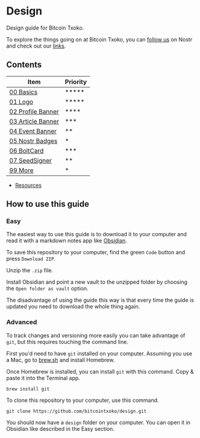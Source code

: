 # Design
Design guide for Bitcoin Txoko. 

To explore the things going on at Bitcoin Txoko, you can [follow us](https://snort.social/nprofile1qqs9n8m87l0hd9xxqwndqcmwzh4uvyxmwlw0637kuhg98pkcy8ana2gpz4mhxue69uhhyetvv9ujuerpd46hxtnfduhsz9mhwden5te0wfjkccte9ehx7um5wghxyctwvshszrnhwden5te0dehhxtnvdakz7lvvlup) on Nostr and check out our [links](https://nostree.me/txoko@bitcointxoko.com/). 

## Contents  
|Item|Priority|
|--|--|
|[00 Basics](./00-basics.md)  |*****|
|[01 Logo](./01-logo.md)  |*****|
|[02 Profile Banner](./02-pbanner.md)|****|
|[03 Article Banner](./03-abanner.md) |***|
|[04 Event Banner](./04-ebanner.md) |**|
|[05 Nostr Badges](./05-badges.md)  |*|
|[06 BoltCard](./06-boltcard.md)  |***|
|[07 SeedSigner](./07-seedsigner.md)  |**|
|[99 More](./99-more.md)  |*|

- [Resources](/resources.md)  

## How to use this guide
### Easy
The easiest way to use this guide is to download it to your computer and read it with a markdown notes app like [Obsidian](https://obsidian.md/). 

To save this repository to your computer, find the green `Code` button and press `Download ZIP`. 

Unzip the `.zip` file. 

Install Obsidian and point a new vault to the unzipped folder by choosing the `Open folder as vault` option. 

The disadvantage of using the guide this way is that every time the guide is updated you need to download the whole thing again. 

### Advanced
To track changes and versioning more easily you can take advantage of `git`, but this requires touching the command line. 

First you'd need to have `git` installed on your computer. Assuming you use a Mac, go to [brew.sh](https://brew.sh) and install Homebrew. 

Once Homebrew is installed, you can install `git` with this command. Copy & paste it into the Terminal app.  

```
brew install git
```

To clone this repository to your computer, use this command. 

```
git clone https://github.com/bitcointxoko/design.git
```

You should now have a `design` folder on your computer. You can open it in Obsidian like described in the Easy section. 
